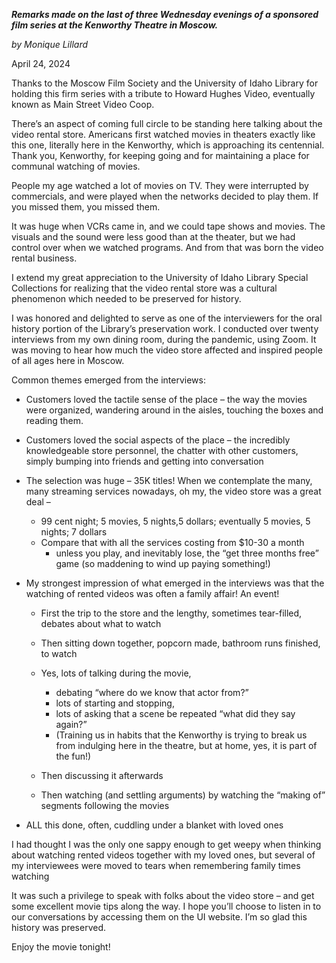 ***Remarks made on the last of three Wednesday evenings of a sponsored film series at the Kenworthy Theatre in Moscow.***

*by Monique Lillard*

April 24, 2024

Thanks to the Moscow Film Society and the University of Idaho Library for holding this firm series with a tribute to Howard Hughes Video, eventually known as Main Street Video Coop.

There’s an aspect of coming full circle to be standing here talking about the video rental store.  Americans first watched movies in theaters exactly like this one, literally here in the Kenworthy, which is approaching its centennial.  Thank you, Kenworthy, for keeping going and for maintaining a place for communal watching of movies.

People my age watched a lot of movies on TV.  They were interrupted by commercials, and were played when the networks decided to play them.  If you missed them, you missed them.

It was huge when VCRs came in, and we could tape shows and movies.  The visuals and the sound were less good than at the theater, but we had control over when we watched programs.  And from that was born the video rental business.

I extend my great appreciation to the University of Idaho Library Special Collections for realizing that the video rental store was a cultural phenomenon which needed to be preserved for history.  

I was honored and delighted to serve as one of the interviewers for the oral history portion of the Library’s preservation work.  I conducted over twenty interviews from my own dining room, during the pandemic, using Zoom.  It was moving to hear how much the video store affected and inspired people of all ages here in Moscow.  

Common themes emerged from the interviews:  

* Customers loved the tactile sense of the place – the way the movies were organized, wandering around in the aisles, touching the boxes and reading them.   
    
* Customers loved the social aspects of the place – the incredibly knowledgeable store personnel, the chatter with other customers, simply bumping into friends and getting into conversation

* The selection was huge – 35K titles\!  When we contemplate the many, many streaming services nowadays, oh my, the video store was a great deal –  
    
  *  99 cent night; 5 movies, 5 nights,5 dollars; eventually 5 movies, 5 nights; 7 dollars  
  * Compare that with all the services costing from $10-30 a month  
    * unless you play, and inevitably lose, the “get three months free” game (so maddening to wind up paying something\!) 

* My strongest impression of what emerged in the interviews was that the watching of rented videos was often a family affair\!  An event\!

  * First the trip to the store and the lengthy, sometimes tear-filled, debates about what to watch

  * Then sitting down together, popcorn made, bathroom runs finished, to watch

  * Yes, lots of talking during the movie, 

    * debating “where do we know that actor from?”  
    * lots of starting and stopping,   
    * lots of asking that a scene be repeated “what did they say again?”     
    * (Training us in habits that the Kenworthy is trying to break us from indulging here in the theatre, but at home, yes, it is part of the fun\!)  
        
  * Then discussing it afterwards  
      
  * Then watching (and settling arguments) by watching the “making of” segments following the movies


* ALL this done, often, cuddling under a blanket with loved ones 

I had thought I was the only one sappy enough to get weepy when thinking about watching rented videos together with my loved ones, but several of my interviewees were moved to tears when remembering family times watching

It was such a privilege to speak with folks about the video store – and get some excellent movie tips along the way.  I hope you’ll choose to listen in to our conversations by accessing them on the UI website.  I’m so glad this history was preserved.

Enjoy the movie tonight!

